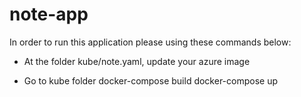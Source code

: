 # note-app

In order to run this application please using these commands below:

- At the folder kube/note.yaml, update your azure image

- Go to kube folder
  docker-compose build
  docker-compose up


